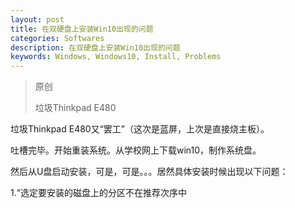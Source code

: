 ```yaml
---
layout: post
title: 在双硬盘上安装Win10出现的问题
categories: Softwares
description: 在双硬盘上安装Win10出现的问题
keywords: Windows, Windows10, Install, Problems
---
```




> 原创
>
> 垃圾Thinkpad E480

垃圾Thinkpad E480又“罢工”（这次是蓝屏，上次是直接烧主板）。

吐槽完毕。开始重装系统。从学校网上下载win10，制作系统盘。

然后从U盘启动安装，可是，可是。。。居然具体安装时候出现以下问题：

1.“选定要安装的磁盘上的分区不在推荐次序中